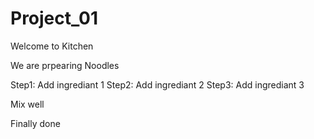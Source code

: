 # Project_01

Welcome to Kitchen

We are prpearing Noodles

Step1: Add ingrediant 1
Step2: Add ingrediant 2
Step3: Add ingrediant 3


Mix well

Finally done
